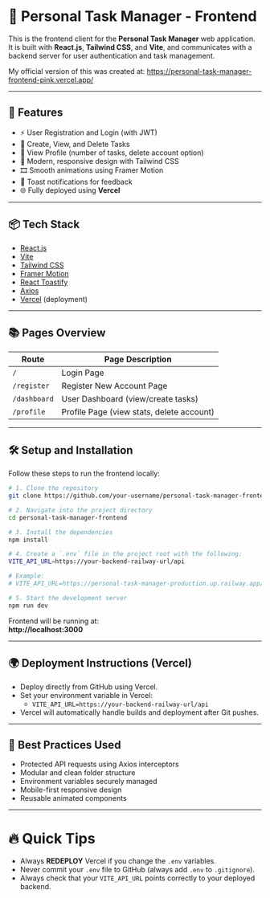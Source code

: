 # 🎨 Personal Task Manager - Frontend

This is the frontend client for the **Personal Task Manager** web application.  
It is built with **React.js**, **Tailwind CSS**, and **Vite**, and communicates with a backend server for user authentication and task management.

My official version of this was created at: https://personal-task-manager-frontend-pink.vercel.app/ 

---

## 🚀 Features

- ⚡ User Registration and Login (with JWT)
- 📝 Create, View, and Delete Tasks
- 🧠 View Profile (number of tasks, delete account option)
- 🎨 Modern, responsive design with Tailwind CSS
- 🎞️ Smooth animations using Framer Motion
- 🔔 Toast notifications for feedback
- 🌐 Fully deployed using **Vercel**

---

## 📦 Tech Stack

- [React.js](https://react.dev/)
- [Vite](https://vitejs.dev/)
- [Tailwind CSS](https://tailwindcss.com/)
- [Framer Motion](https://www.framer.com/motion/)
- [React Toastify](https://fkhadra.github.io/react-toastify/)
- [Axios](https://axios-http.com/)
- [Vercel](https://vercel.com/) (deployment)

---

## 📚 Pages Overview

| Route         | Page Description                          |
|---------------|-------------------------------------------|
| `/`           | Login Page                                |
| `/register`   | Register New Account Page                 |
| `/dashboard`  | User Dashboard (view/create tasks)        |
| `/profile`    | Profile Page (view stats, delete account) |

---

## 🛠️ Setup and Installation

Follow these steps to run the frontend locally:

```bash
# 1. Clone the repository
git clone https://github.com/your-username/personal-task-manager-frontend.git

# 2. Navigate into the project directory
cd personal-task-manager-frontend

# 3. Install the dependencies
npm install

# 4. Create a `.env` file in the project root with the following:
VITE_API_URL=https://your-backend-railway-url/api

# Example:
# VITE_API_URL=https://personal-task-manager-production.up.railway.app/api

# 5. Start the development server
npm run dev
```

Frontend will be running at:  
**http://localhost:3000**

---

## 🌍 Deployment Instructions (Vercel)

- Deploy directly from GitHub using Vercel.
- Set your environment variable in Vercel:
  - `VITE_API_URL=https://your-backend-railway-url/api`
- Vercel will automatically handle builds and deployment after Git pushes.

---

## 📌 Best Practices Used

- Protected API requests using Axios interceptors
- Modular and clean folder structure
- Environment variables securely managed
- Mobile-first responsive design
- Reusable animated components

---

# 🔥 Quick Tips

- Always **REDEPLOY** Vercel if you change the `.env` variables.
- Never commit your `.env` file to GitHub (always add `.env` to `.gitignore`).
- Always check that your `VITE_API_URL` points correctly to your deployed backend.
